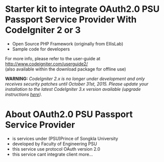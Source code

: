 # Starter kit to integrate OAuth2.0 PSU Passport Service Provider With CodeIgniter 2 or 3
 * Open Source PHP Framework (originally from EllisLab)
 * Sample code for developers

For more info, please refer to the user-guide at http://www.codeigniter.com/userguide2/  
(also available within the download package for offline use)

**WARNING:** *CodeIgniter 2.x is no longer under development and only receives security patches until October 31st, 2015.
Please update your installation to the latest CodeIgniter 3.x version available
(upgrade instructions [here](http://www.codeigniter.com/userguide3/installation/upgrade_300.html)).*

# About OAuth2.0 PSU Passport Service Provider
  * is services under (PSU)Prince of Songkla University 
  * developed by Faculty of Engineering PSU
  * this service use protocol OAuth version 2.0
  * this service cant integrate client more...
